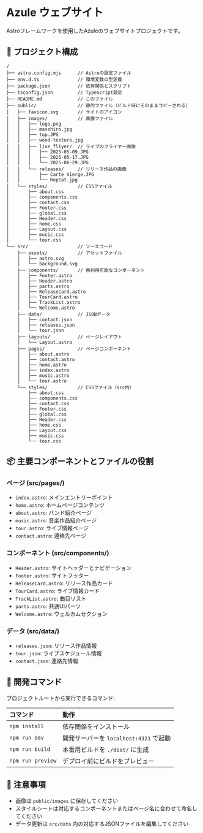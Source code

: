 # Azule ウェブサイト

Astroフレームワークを使用したAzuleのウェブサイトプロジェクトです。

## 🚀 プロジェクト構成

```
/
├── astro.config.mjs      // Astroの設定ファイル
├── env.d.ts              // 環境変数の型定義
├── package.json          // 依存関係とスクリプト
├── tsconfig.json         // TypeScript設定
├── README.md             // このファイル
├── public/               // 静的ファイル（ビルド時にそのままコピーされる）
│   ├── favicon.svg       // サイトのアイコン
│   ├── images/           // 画像ファイル
│   │   ├── logo.png
│   │   ├── masshiro.jpg
│   │   ├── top.JPG
│   │   ├── wood-texture.jpg
│   │   ├── live_fliyer/  // ライブのフライヤー画像
│   │   │   ├── 2025-05-09.JPG
│   │   │   ├── 2025-05-17.JPG
│   │   │   └── 2025-06-29.JPG
│   │   └── releases/     // リリース作品の画像
│   │       ├── Carte Vierge.JPG
│   │       └── RepEat.jpg
│   └── styles/           // CSSファイル
│       ├── about.css
│       ├── components.css
│       ├── contact.css
│       ├── Footer.css
│       ├── global.css
│       ├── Header.css
│       ├── home.css
│       ├── Layout.css
│       ├── music.css
│       └── tour.css
└── src/                  // ソースコード
    ├── assets/           // アセットファイル
    │   ├── astro.svg
    │   └── background.svg
    ├── components/       // 再利用可能なコンポーネント
    │   ├── Footer.astro
    │   ├── Header.astro
    │   ├── parts.astro
    │   ├── ReleaseCard.astro
    │   ├── TourCard.astro
    │   ├── TrackList.astro
    │   └── Welcome.astro
    ├── data/             // JSONデータ
    │   ├── contact.json
    │   ├── releases.json
    │   └── tour.json
    ├── layouts/          // ページレイアウト
    │   └── Layout.astro
    ├── pages/            // ページコンポーネント
    │   ├── about.astro
    │   ├── contact.astro
    │   ├── home.astro
    │   ├── index.astro
    │   ├── music.astro
    │   └── tour.astro
    └── styles/           // CSSファイル（src内）
        ├── about.css
        ├── components.css
        ├── contact.css
        ├── Footer.css
        ├── global.css
        ├── Header.css
        ├── home.css
        ├── Layout.css
        ├── music.css
        └── tour.css
```

## 📦 主要コンポーネントとファイルの役割

### ページ (src/pages/)
- `index.astro`: メインエントリーポイント
- `home.astro`: ホームページコンテンツ
- `about.astro`: バンド紹介ページ
- `music.astro`: 音楽作品紹介ページ
- `tour.astro`: ライブ情報ページ
- `contact.astro`: 連絡先ページ

### コンポーネント (src/components/)
- `Header.astro`: サイトヘッダーとナビゲーション
- `Footer.astro`: サイトフッター
- `ReleaseCard.astro`: リリース作品カード
- `TourCard.astro`: ライブ情報カード
- `TrackList.astro`: 曲目リスト
- `parts.astro`: 共通UIパーツ
- `Welcome.astro`: ウェルカムセクション

### データ (src/data/)
- `releases.json`: リリース作品情報
- `tour.json`: ライブスケジュール情報
- `contact.json`: 連絡先情報

## 🧞 開発コマンド

プロジェクトルートから実行できるコマンド:

| コマンド             | 動作                                     |
| :------------------ | :--------------------------------------- |
| `npm install`       | 依存関係をインストール                     |
| `npm run dev`       | 開発サーバーを `localhost:4321` で起動     |
| `npm run build`     | 本番用ビルドを `./dist/` に生成           |
| `npm run preview`   | デプロイ前にビルドをプレビュー             |

## 📝 注意事項
- 画像は `public/images` に保存してください
- スタイルシートは対応するコンポーネントまたはページ名に合わせて命名してください
- データ更新は `src/data` 内の対応するJSONファイルを編集してください